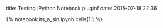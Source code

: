 title: Testing IPython Notebook pluginf
date:  2015-07-18 22:36

{% notebook its_a_sin.ipynb cells[1:] %}
